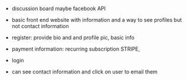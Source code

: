 - discussion board maybe facebook API

- basic front end website with information and a way to see profiles but not contact information
- register: provide bio and and profile pic, basic info
- payment information: recurring subscription STRIPE,
- login
- can see contact information and click on user to email them
